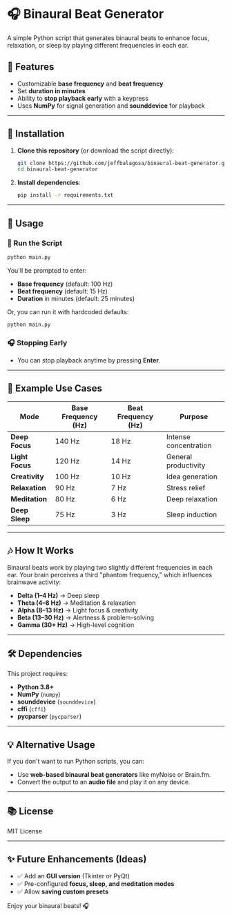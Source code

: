 # 🎧 Binaural Beat Generator

A simple Python script that generates binaural beats to enhance focus, relaxation, or sleep by playing different frequencies in each ear.

## 📌 Features
- Customizable **base frequency** and **beat frequency**
- Set **duration in minutes**
- Ability to **stop playback early** with a keypress
- Uses **NumPy** for signal generation and **sounddevice** for playback

---

## 🚀 Installation

1. **Clone this repository** (or download the script directly):
   ```sh
   git clone https://github.com/jeffbalagosa/binaural-beat-generator.git
   cd binaural-beat-generator
   ```

2. **Install dependencies**:
   ```sh
   pip install -r requirements.txt
   ```

---

## 🎵 Usage

### 🏃 Run the Script
```sh
python main.py
```

You'll be prompted to enter:
- **Base frequency** (default: 100 Hz)
- **Beat frequency** (default: 15 Hz)
- **Duration** in minutes (default: 25 minutes)

Or, you can run it with hardcoded defaults:
```sh
python main.py
```

### 🎧 Stopping Early
- You can stop playback anytime by pressing **Enter**.

---

## 🎯 Example Use Cases
| **Mode**        | **Base Frequency (Hz)** | **Beat Frequency (Hz)** | **Purpose** |
|---------------|------------------|------------------|---------|
| **Deep Focus**   | 140 Hz           | 18 Hz            | Intense concentration |
| **Light Focus**  | 120 Hz           | 14 Hz            | General productivity |
| **Creativity**   | 100 Hz           | 10 Hz            | Idea generation |
| **Relaxation**   | 90 Hz            | 7 Hz             | Stress relief |
| **Meditation**   | 80 Hz            | 6 Hz             | Deep relaxation |
| **Deep Sleep**   | 75 Hz            | 3 Hz             | Sleep induction |

---

## 🎶 How It Works
Binaural beats work by playing two slightly different frequencies in each ear.
Your brain perceives a third "phantom frequency," which influences brainwave activity:

- **Delta (1–4 Hz)** → Deep sleep
- **Theta (4–8 Hz)** → Meditation & relaxation
- **Alpha (8–13 Hz)** → Light focus & creativity
- **Beta (13–30 Hz)** → Alertness & problem-solving
- **Gamma (30+ Hz)** → High-level cognition

---

## 🛠 Dependencies
This project requires:
- **Python 3.8+**
- **NumPy** (`numpy`)
- **sounddevice** (`sounddevice`)
- **cffi** (`cffi`)
- **pycparser** (`pycparser`)

---

## 💡 Alternative Usage
If you don't want to run Python scripts, you can:
- Use **web-based binaural beat generators** like myNoise or Brain.fm.
- Convert the output to an **audio file** and play it on any device.

---

## 📚 License
MIT License

---

## ✨ Future Enhancements (Ideas)
- ✅ Add an **GUI version** (Tkinter or PyQt)
- ✅ Pre-configured **focus, sleep, and meditation modes**
- ✅ Allow **saving custom presets**

Enjoy your binaural beats! 🎧
